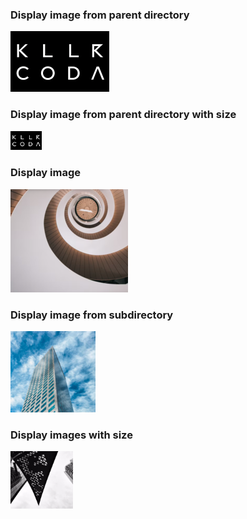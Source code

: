 
### Display image from parent directory
![Scan results](../assets/logo.png)


### Display image from parent directory with size
<img src="../assets/logo.png" style="width: 50px">


### Display image

![Scan results](./image2.png)


### Display image from subdirectory

![Scan results](./assets/image1.png)


### Display images with size

<img src="./image3.png" width="100px">
